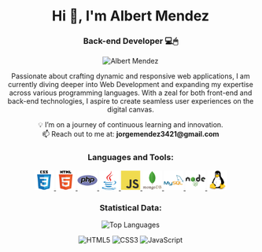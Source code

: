 <div align="center">
  <h1>Hi 👋, I'm Albert Mendez</h1>
  <h3>Back-end Developer 💻🖱</h3>
  <img src="./transistor-web-design-program.gif" alt="Albert Mendez" width="400px" />
  <p>
    Passionate about crafting dynamic and responsive web applications, I am currently diving deeper into Web Development and expanding my expertise across various programming languages. With a zeal for both front-end and back-end technologies, I aspire to create seamless user experiences on the digital canvas.
  </p>
  <p>
    💡 I’m on a journey of continuous learning and innovation.<br>
    📫 Reach out to me at: <strong>jorgemendez3421@gmail.com</strong>
  </p>

  <h3>Languages and Tools:</h3>
  <p>
    <a href="https://getbootstrap.com" target="_blank">
      <img src="https://raw.githubusercontent.com/devicons/devicon/master/icons/css3/css3-original-wordmark.svg" alt="CSS3" width="40" height="40"/>
    </a>
    <a href="https://www.w3.org/html/" target="_blank">
      <img src="https://raw.githubusercontent.com/devicons/devicon/master/icons/html5/html5-original-wordmark.svg" alt="HTML5" width="40" height="40"/>
    </a>
    <a href="https://www.php.net/" target="_blank">
      <img src="https://raw.githubusercontent.com/devicons/devicon/master/icons/php/php-original.svg" alt="PHP" width="40" height="40"/>
    </a>
    <a href="https://www.java.com" target="_blank">
      <img src="https://raw.githubusercontent.com/devicons/devicon/master/icons/java/java-original.svg" alt="Java" width="40" height="40"/>
    </a>
    <a href="https://developer.mozilla.org/en-US/docs/Web/JavaScript" target="_blank">
      <img src="https://raw.githubusercontent.com/devicons/devicon/master/icons/javascript/javascript-original.svg" alt="JavaScript" width="40" height="40"/>
    </a>
    <a href="https://www.mongodb.com/" target="_blank">
      <img src="https://raw.githubusercontent.com/devicons/devicon/master/icons/mongodb/mongodb-original-wordmark.svg" alt="MongoDB" width="40" height="40"/>
    </a>
    <a href="https://www.mysql.com/" target="_blank">
      <img src="https://raw.githubusercontent.com/devicons/devicon/master/icons/mysql/mysql-original-wordmark.svg" alt="MySQL" width="40" height="40"/>
    </a>
    <a href="https://nodejs.org" target="_blank">
      <img src="https://raw.githubusercontent.com/devicons/devicon/master/icons/nodejs/nodejs-original-wordmark.svg" alt="Node.js" width="40" height="40"/>
    </a>
    <a href="https://www.linux.org/" target="_blank">
      <img src="https://raw.githubusercontent.com/devicons/devicon/master/icons/linux/linux-original.svg" alt="Linux" width="40" height="40"/>
    </a>
  </p>

  <h3>Statistical Data:</h3>
  <img src="https://github-readme-stats.vercel.app/api/top-langs?username=JorgeMendezV&show_icons=true&locale=en&bg_color=0d1117&text_color=ffffff&layout=compact" alt="Top Languages" />
  
  ![HTML5](https://img.shields.io/badge/-HTML5-%23E34F26?style=flat&logo=html5&logoColor=white)
  ![CSS3](https://img.shields.io/badge/-CSS3-%231572B6?style=flat&logo=css3)
  ![JavaScript](https://img.shields.io/badge/-JavaScript-%23F7DF1E?style=flat&logo=javascript&logoColor=black)
  
</div>
